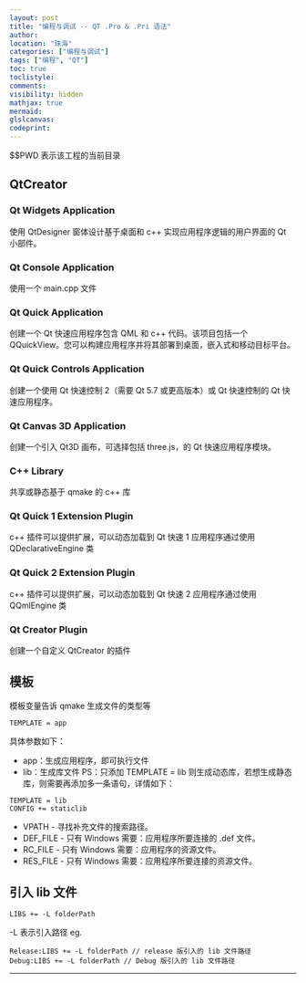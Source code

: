 ```yaml
---
layout: post
title: "编程与调试 -- QT .Pro & .Pri 语法"
author:
location: "珠海"
categories: ["编程与调试"]
tags: ["编程", "QT"]
toc: true
toclistyle:
comments:
visibility: hidden
mathjax: true
mermaid:
glslcanvas:
codeprint:
---
```


$$PWD 表示该工程的当前目录


## QtCreator


### Qt Widgets Application

使用 QtDesigner 窗体设计基于桌面和 c++ 实现应用程序逻辑的用户界面的 Qt 小部件。


### Qt Console Application

使用一个 main.cpp 文件


### Qt Quick Application

创建一个 Qt 快速应用程序包含 QML 和 c++ 代码。该项目包括一个 QQuickView。您可以构建应用程序并将其部署到桌面，嵌入式和移动目标平台。


### Qt Quick Controls Application

创建一个使用 Qt 快速控制 2（需要 Qt 5.7 或更高版本）或 Qt 快速控制的 Qt 快速应用程序。


### Qt Canvas 3D Application

创建一个引入 Qt3D 画布，可选择包括 three.js，的 Qt 快速应用程序模块。


### C++ Library

共享或静态基于 qmake 的 c++ 库


### Qt Quick 1 Extension Plugin

c++ 插件可以提供扩展，可以动态加载到 Qt 快速 1 应用程序通过使用 QDeclarativeEngine 类


### Qt Quick 2 Extension Plugin

c++ 插件可以提供扩展，可以动态加载到 Qt 快速 2 应用程序通过使用 QQmlEngine 类


### Qt Creator Plugin

创建一个自定义 QtCreator 的插件


## 模板

模板变量告诉 qmake 生成文件的类型等
```
TEMPLATE = app
```
具体参数如下：
* app：生成应用程序，即可执行文件
* lib：生成库文件
PS：只添加 TEMPLATE = lib 则生成动态库，若想生成静态库，则需要再添加多一条语句，详情如下：
```
TEMPLATE = lib
CONFIG += staticlib
```

* VPATH - 寻找补充文件的搜索路径。
* DEF_FILE - 只有 Windows 需要：应用程序所要连接的 .def 文件。
* RC_FILE - 只有 Windows 需要：应用程序的资源文件。
* RES_FILE - 只有 Windows 需要：应用程序所要连接的资源文件。


## 引入 lib 文件

```
LIBS += -L folderPath
```
-L 表示引入路径
eg.
```
Release:LIBS += -L folderPath // release 版引入的 lib 文件路径
Debug:LIBS += -L folderPath // Debug 版引入的 lib 文件路径
```



<hr class='reviewline'/>
<p class='reviewtip'><script type='text/javascript' src='{% include relref.html url="/assets/reviewjs/blogs/2021-06-06-qt-pro-syntax.md.js" %}'></script></p>
